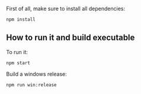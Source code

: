 First of all, make sure to install all dependencies:

`npm install`

## How to run it and build executable ##

To run it:

`npm start`

Build a windows release:

`npm run win:release`